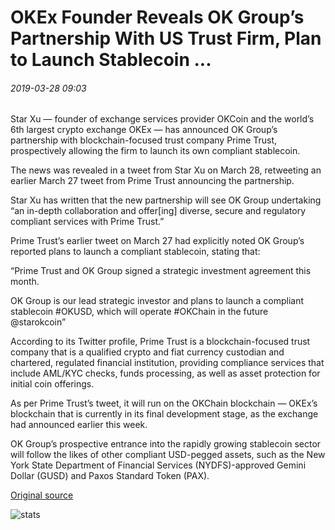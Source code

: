 # OKEx Founder Reveals OK Group’s Partnership With US Trust Firm, Plan to Launch Stablecoin ...

###### 2019-03-28 09:03

Star Xu — founder of exchange services provider OKCoin and the world’s 6th largest crypto exchange OKEx — has announced OK Group’s partnership with blockchain-focused trust company Prime Trust, prospectively allowing the firm to launch its own compliant stablecoin.

The news was revealed in a tweet from Star Xu on March 28, retweeting an earlier March 27 tweet from Prime Trust announcing the partnership.

Star Xu has written that the new partnership will see OK Group undertaking “an in-depth collaboration and offer\[ing\] diverse, secure and regulatory compliant services with Prime Trust.”

Prime Trust’s earlier tweet on March 27 had explicitly noted OK Group’s reported plans to launch a compliant stablecoin, stating that:

“Prime Trust and OK Group signed a strategic investment agreement this month.

OK Group is our lead strategic investor and plans to launch a compliant stablecoin #OKUSD, which will operate #OKChain in the future @starokcoin”

According to its Twitter profile, Prime Trust is a blockchain-focused trust company that is a qualified crypto and fiat currency custodian and chartered, regulated financial institution, providing compliance services that include AML/KYC checks, funds processing, as well as asset protection for initial coin offerings.

As per Prime Trust’s tweet, it will run on the OKChain blockchain — OKEx’s blockchain that is currently in its final development stage, as the exchange had announced earlier this week.

OK Group’s prospective entrance into the rapidly growing stablecoin sector will follow the likes of other compliant USD-pegged assets, such as the New York State Department of Financial Services (NYDFS)-approved Gemini Dollar (GUSD) and Paxos Standard Token (PAX).

[Original source](https://cointelegraph.com/news/okex-founder-reveals-ok-groups-partnership-with-us-trust-firm-plan-to-launch-stablecoin)

![stats](https://c.statcounter.com/11760860/0/a89fa40b/1/ "stats")